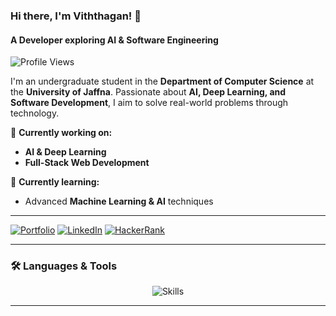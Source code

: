 ### Hi there, I'm Viththagan! 👋
#### A Developer exploring AI & Software Engineering

<p align="left">
  <img src="https://komarev.com/ghpvc/?username=rnviththagan&label=Profile%20Views&color=0e75b6&style=flat" alt="Profile Views" />
</p>

I'm an undergraduate student in the **Department of Computer Science** at the **University of Jaffna**. Passionate about **AI, Deep Learning, and Software Development**, I aim to solve real-world problems through technology.

🔭 **Currently working on:**
- **AI & Deep Learning**
- **Full-Stack Web Development**

🌱 **Currently learning:**
- Advanced **Machine Learning & AI** techniques

---
[![Portfolio](https://img.shields.io/badge/Portfolio-000000?style=for-the-badge&logo=github&logoColor=white)](https://rnviththagan.github.io/me)
[![LinkedIn](https://img.shields.io/badge/LinkedIn-0077B5?style=for-the-badge&logo=linkedin&logoColor=white)](https://linkedin.com/in/viththagan-roy-nesarajah)
[![HackerRank](https://img.shields.io/badge/HackerRank-00EA64?style=for-the-badge&logo=hackerrank&logoColor=white)](https://www.hackerrank.com/RNViththagan)

---

### 🛠 Languages & Tools
<p align="center">
  <img src="https://skillicons.dev/icons?i=python,react,nodejs,mysql,pytorch,git" alt="Skills" />
</p>



<p align="center">
<!--   <img src="https://github-readme-stats.vercel.app/api/top-langs?username=RNViththagan&show_icons=true&locale=en&layout=compact" alt="rnviththagan" /> -->
<!--   <img src="https://github-readme-stats.vercel.app/api?username=RNViththagan&show_icons=true&locale=en&layout=compact" alt="rnviththagan" /> -->
<!--   <img src="https://github-readme-streak-stats.herokuapp.com/?user=RNViththagan&" alt="rnviththagan" /> -->
</p>

---
